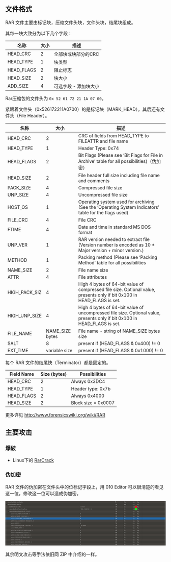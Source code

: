 ## 文件格式

RAR 文件主要由标记块，压缩文件头块，文件头块，结尾块组成。

其每一块大致分为以下几个字段：

| 名称       | 大小 | 描述                  |
| ---------- | ---- | --------------------- |
| HEAD_CRC   | 2    | 全部块或块部分的CRC   |
| HEAD_TYPE  | 1    | 块类型                |
| HEAD_FLAGS | 2    | 阻止标志              |
| HEAD_SIZE  | 2    | 块大小                |
| ADD_SIZE   | 4    | 可选字段 - 添加块大小 |

Rar压缩包的文件头为 `0x 52 61 72 21 1A 07 00`。

紧跟着文件头（0x526172211A0700）的是标记块（MARK_HEAD），其后还有文件头（File Header）。

| 名称          | 大小            | 描述                                                                                                                     |
| ------------- | --------------- | ------------------------------------------------------------------------------------------------------------------------ |
| HEAD_CRC      | 2               | CRC of fields from HEAD_TYPE to FILEATTR and file name                                                                   |
| HEAD_TYPE     | 1               | Header Type: 0x74                                                                                                        |
| HEAD_FLAGS    | 2               | Bit Flags (Please see ‘Bit Flags for File in Archive’ table for all possibilities)（伪加密）                           |
| HEAD_SIZE     | 2               | File header full size including file name and comments                                                                   |
| PACK_SIZE     | 4               | Compressed file size                                                                                                     |
| UNP_SIZE      | 4               | Uncompressed file size                                                                                                   |
| HOST_OS       | 1               | Operating system used for archiving (See the ‘Operating System Indicators’ table for the flags used)                   |
| FILE_CRC      | 4               | File CRC                                                                                                                 |
| FTIME         | 4               | Date and time in standard MS DOS format                                                                                  |
| UNP_VER       | 1               | RAR version needed to extract file (Version number is encoded as 10 * Major version + minor version.)                    |
| METHOD        | 1               | Packing method (Please see ‘Packing Method’ table for all possibilities                                                |
| NAME_SIZE     | 2               | File name size                                                                                                           |
| ATTR          | 4               | File attributes                                                                                                          |
| HIGH_PACK_SIZ | 4               | High 4 bytes of 64-bit value of compressed file size. Optional value, presents only if bit 0x100 in HEAD_FLAGS is set.   |
| HIGH_UNP_SIZE | 4               | High 4 bytes of 64-bit value of uncompressed file size. Optional value, presents only if bit 0x100 in HEAD_FLAGS is set. |
| FILE_NAME     | NAME_SIZE bytes | File name - string of NAME_SIZE bytes size                                                                               |
| SALT          | 8               | present if (HEAD_FLAGS & 0x400) != 0                                                                                     |
| EXT_TIME      | variable size   | present if (HEAD_FLAGS & 0x1000) != 0                                                                                    |

每个 RAR 文件的结尾快（Terminator）都是固定的。

| Field Name | Size (bytes) | Possibilities       |
| ---------- | ------------ | ------------------- |
| HEAD_CRC   | 2            | Always 0x3DC4       |
| HEAD_TYPE  | 1            | Header type: 0x7b   |
| HEAD_FLAGS | 2            | Always 0x4000       |
| HEAD_SIZE  | 2            | Block size = 0x0007 |

更多详见 <http://www.forensicswiki.org/wiki/RAR>

## 主要攻击

### 爆破

-   Linux下的 [RarCrack](http://rarcrack.sourceforge.net/)

### 伪加密

RAR 文件的伪加密在文件头中的位标记字段上，用 010 Editor 可以很清楚的看见这一位，修改这一位可以造成伪加密。

![](./figure/6.png)

其余明文攻击等手法依旧同 ZIP 中介绍的一样。
